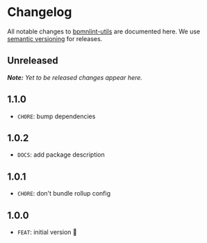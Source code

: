 # Changelog

All notable changes to [bpmnlint-utils](https://github.com/bpmn-io/bpmnlint-utils) are documented here. We use [semantic versioning](http://semver.org/) for releases.

## Unreleased

___Note:__ Yet to be released changes appear here._

## 1.1.0

* `CHORE`: bump dependencies

## 1.0.2

* `DOCS`: add package description

## 1.0.1

* `CHORE`: don't bundle rollup config

## 1.0.0

* `FEAT`: initial version :tada: